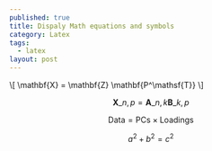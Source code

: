 ```yaml
---
published: true
title: Dispaly Math equations and symbols
category: Latex
tags: 
  - latex
layout: post
---
```


\\[ \mathbf{X} = \mathbf{Z} \mathbf{P^\mathsf{T}} \\]

$$ \mathbf{X}\_{n,p} = \mathbf{A}\_{n,k} \mathbf{B}\_{k,p} $$

$$ \mathsf{Data = PCs} \times \mathsf{Loadings} $$

$$a^2 + b^2 = c^2$$

